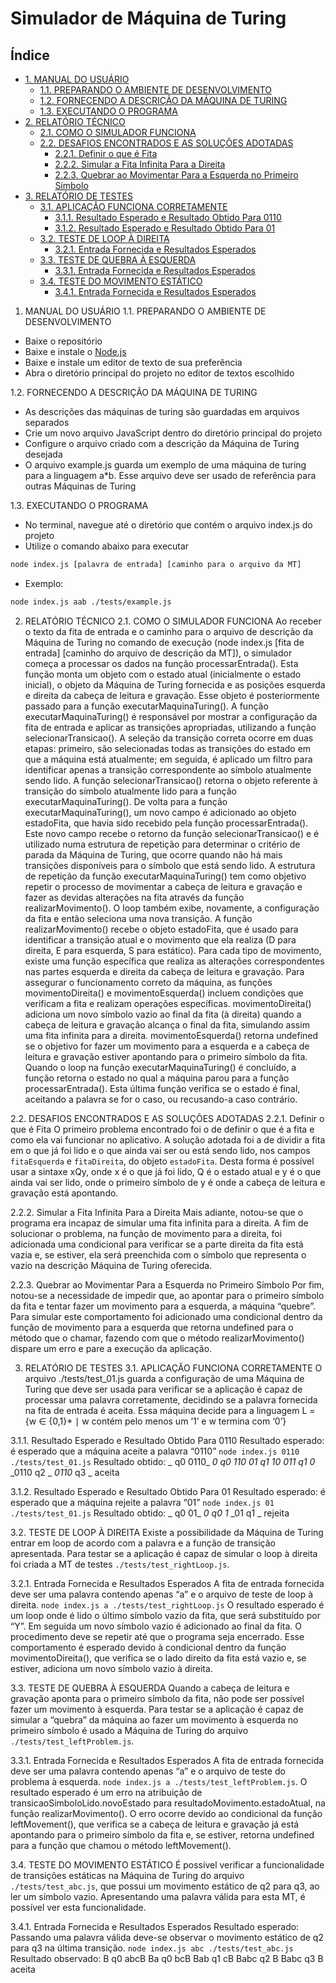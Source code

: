 # Simulador de Máquina de Turing 

## Índice

- [1. MANUAL DO USUÁRIO](#1.-manual-do-usuário)
  - [1.1. PREPARANDO O AMBIENTE DE DESENVOLVIMENTO](#1.1.-preparando-o-ambiente-de-desenvolvimento)
  - [1.2. FORNECENDO A DESCRIÇÃO DA MÁQUINA DE TURING](#1.2.-fornecendo-a-descrição-da-máquina-de-turing)
  - [1.3. EXECUTANDO O PROGRAMA](#1.3.-executando-o-programa)
- [2. RELATÓRIO TÉCNICO](#2.-relatório-técnico)
  - [2.1. COMO O SIMULADOR FUNCIONA](#2.1.-como-o-simulador-funciona)
  - [2.2. DESAFIOS ENCONTRADOS E AS SOLUÇÕES ADOTADAS](#2.2.-desafios-encontrados-e-as-soluções-adotadas)
    - [2.2.1. Definir o que é Fita](#2.2.1.-definir-o-que-é-fita)
    - [2.2.2. Simular a Fita Infinita Para a Direita](#2.2.2.-simular-a-fita-infinita-para-a-direita)
    - [2.2.3. Quebrar ao Movimentar Para a Esquerda no Primeiro Símbolo](#2.2.3.-quebrar-ao-movimentar-para-a-esquerda-no-primeiro-símbolo)
- [3. RELATÓRIO DE TESTES](#3.-relatório-de-testes)
  - [3.1. APLICAÇÃO FUNCIONA CORRETAMENTE](#3.1.-aplicação-funciona-corretamente)
    - [3.1.1. Resultado Esperado e Resultado Obtido Para 0110](#3.1.1.-resultado-esperado-e-resultado-obtido-para-0110)
    - [3.1.2. Resultado Esperado e Resultado Obtido Para 01](#3.1.1.-resultado-esperado-e-resultado-obtido-para-01)
  - [3.2. TESTE DE LOOP À DIREITA](#3.2.-teste-de-loop-à-direita)
    - [3.2.1. Entrada Fornecida e Resultados Esperados](#3.2.1.-entrada-fornecida-e-resultados-esperados)
  - [3.3. TESTE DE QUEBRA À ESQUERDA](#3.3.-teste-de-quebra-à-esquerda)
    - [3.3.1. Entrada Fornecida e Resultados Esperados](#3.3.1.-entrada-fornecida-e-resultados-esperados)
  - [3.4. TESTE DO MOVIMENTO ESTÁTICO](#3.4.-teste-do-movimento-estático)
    - [3.4.1. Entrada Fornecida e Resultados Esperados](#3.4.1.-entrada-fornecida-e-resultados-esperados)

1. MANUAL DO USUÁRIO
1.1. PREPARANDO O AMBIENTE DE DESENVOLVIMENTO
- Baixe o repositório
- Baixe e instale o [Node.js](https://nodejs.org/pt)
- Baixe e instale um editor de texto de sua preferência
- Abra o diretório principal do projeto no editor de textos escolhido

1.2. FORNECENDO A DESCRIÇÃO DA MÁQUINA DE TURING
- As descrições das máquinas de turing são guardadas em arquivos separados
- Crie um novo arquivo JavaScript dentro do diretório principal do projeto
- Configure o arquivo criado com a descrição da Máquina de Turing desejada
- O arquivo example.js guarda um exemplo de uma máquina de turing para a linguagem a*b. Esse arquivo deve ser usado de referência para outras Máquinas de Turing

1.3. EXECUTANDO O PROGRAMA
- No terminal, navegue até o diretório que contém o arquivo index.js do projeto
- Utilize o comando abaixo para executar

```sh
node index.js [palavra de entrada] [caminho para o arquivo da MT]
```

- Exemplo:

```sh
node index.js aab ./tests/example.js
```

2. RELATÓRIO TÉCNICO
2.1. COMO O SIMULADOR FUNCIONA
Ao receber o texto da fita de entrada e o caminho para o arquivo de descrição da Máquina de Turing no comando de execução (node index.js [fita de entrada] [caminho do arquivo de descrição da MT]), o simulador começa a processar os dados na função processarEntrada(). Esta função monta um objeto com o estado atual (inicialmente o estado inicial), o objeto da Máquina de Turing fornecida e as posições esquerda e direita da cabeça de leitura e gravação. Esse objeto é posteriormente passado para a função executarMaquinaTuring().
A função executarMaquinaTuring() é responsável por mostrar a configuração da fita de entrada e aplicar as transições apropriadas, utilizando a função selecionarTransicao().
A seleção da transição correta ocorre em duas etapas: primeiro, são selecionadas todas as transições do estado em que a máquina está atualmente; em seguida, é aplicado um filtro para identificar apenas a transição correspondente ao símbolo atualmente sendo lido. A função selecionarTransicao() retorna o objeto referente à transição do símbolo atualmente lido para a função executarMaquinaTuring().
De volta para a função executarMaquinaTuring(), um novo campo é adicionado ao objeto estadoFita, que havia sido recebido pela função processarEntrada(). Este novo campo recebe o retorno da função selecionarTransicao() e é utilizado numa estrutura de repetição para determinar o critério de parada da Máquina de Turing, que ocorre quando não há mais transições disponíveis para o símbolo que está sendo lido.
A estrutura de repetição da função executarMaquinaTuring() tem como objetivo repetir o processo de movimentar a cabeça de leitura e gravação e fazer as devidas alterações na fita através da função realizarMovimento(). O loop também exibe, novamente, a configuração da fita e então seleciona uma nova transição.
A função realizarMovimento() recebe o objeto estadoFita, que é usado para identificar a transição atual e o movimento que ela realiza (D para direita, E para esquerda, S para estático). Para cada tipo de movimento, existe uma função específica que realiza as alterações correspondentes nas partes esquerda e direita da cabeça de leitura e gravação.
Para assegurar o funcionamento correto da máquina, as funções movimentoDireita() e movimentoEsquerda() incluem condições que verificam a fita e realizam operações específicas. movimentoDireita() adiciona um novo símbolo vazio ao final da fita (à direita) quando a cabeça de leitura e gravação alcança o final da fita, simulando assim uma fita infinita para a direita. movimentoEsquerda() retorna undefined se o objetivo for fazer um movimento para a esquerda e a cabeça de leitura e gravação estiver apontando para o primeiro símbolo da fita.
Quando o loop na função executarMaquinaTuring() é concluído, a função retorna o estado no qual a máquina parou para a função processarEntrada(). Esta última função verifica se o estado é final, aceitando a palavra se for o caso, ou recusando-a caso contrário.

2.2. DESAFIOS ENCONTRADOS E AS SOLUÇÕES ADOTADAS
2.2.1. Definir o que é Fita
	O primeiro problema encontrado foi o de definir o que é a fita e como ela vai funcionar no aplicativo. A solução adotada foi a de dividir a fita em o que já foi lido e o que ainda vai ser ou está sendo lido, nos campos `fitaEsquerda` e `fitaDireita`, do objeto `estadoFita`. Desta forma é possível usar a sintaxe xQy, onde x é o que já foi lido, Q é o estado atual e y é o que ainda vai ser lido, onde o primeiro símbolo de y é onde a cabeça de leitura e gravação está apontando.

2.2.2. Simular a Fita Infinita Para a Direita
Mais adiante, notou-se que o programa era incapaz de simular uma fita infinita para a direita. A fim de solucionar o problema, na função de movimento para a direita, foi adicionada uma condicional para verificar se a parte direita da fita está vazia e, se estiver, ela será preenchida com o símbolo que representa o vazio na descrição Máquina de Turing oferecida.

2.2.3. Quebrar ao Movimentar Para a Esquerda no Primeiro Símbolo
Por fim, notou-se a necessidade de impedir que, ao apontar para o primeiro símbolo da fita e tentar fazer um movimento para a esquerda, a máquina “quebre”. Para simular este comportamento foi adicionado uma condicional dentro da função de movimento para a esquerda que retorna undefined para o método que o chamar, fazendo com que o método realizarMovimento() dispare um erro e pare a execução da aplicação.

3. RELATÓRIO DE TESTES
3.1. APLICAÇÃO FUNCIONA CORRETAMENTE
	O arquivo ./tests/test_01.js guarda a configuração de uma Máquina de Turing que deve ser usada para verificar se a aplicação é capaz de processar uma palavra corretamente, decidindo se a palavra fornecida na fita de entrada é aceita. 
Essa máquina decide para a linguagem L = {w ∈ {0,1}* ∣ w contém pelo menos um ‘1’ e w termina com ‘0’}

3.1.1. Resultado Esperado e Resultado Obtido Para 0110
Resultado esperado: é esperado que a máquina aceite a palavra “0110”
`node index.js 0110 ./tests/test_01.js`
Resultado obtido:
_ q0 0110_
_0 q0 110_
_01 q1 10_
_011 q1 0_
_0110 q2 _
_0110_ q3 _
aceita

3.1.2. Resultado Esperado e Resultado Obtido Para 01
Resultado esperado: é esperado que a máquina rejeite a palavra “01”
`node index.js 01 ./tests/test_01.js`
Resultado obtido:
_ q0 01_
_0 q0 1_
_01 q1 _
rejeita 

3.2. TESTE DE LOOP À DIREITA
	Existe a possibilidade da Máquina de Turing entrar em loop de acordo com a palavra e a função de transição apresentada. Para testar se a aplicação é capaz de simular o loop à direita foi criada a MT de testes `./tests/test_rightLoop.js`.

3.2.1. Entrada Fornecida e Resultados Esperados
	A fita de entrada fornecida deve ser uma palavra contendo apenas “a” e o arquivo de teste de loop à direita. `node index.js a ./tests/test_rightLoop.js`
	O resultado esperado é um loop onde é lido o último símbolo vazio da fita, que será substituído por “Y”. Em seguida um novo símbolo vazio é adicionado ao final da fita. O procedimento deve se repetir até que o programa seja encerrado. Esse comportamento é esperado devido à condicional dentro da função movimentoDireita(), que verifica se o lado direito da fita está vazio e, se estiver, adiciona um novo símbolo vazio à direita.

3.3. TESTE DE QUEBRA À ESQUERDA
Quando a cabeça de leitura e gravação aponta para o primeiro símbolo da fita, não pode ser possível fazer um movimento à esquerda. Para testar se a aplicação é capaz de simular a “quebra” da máquina ao fazer um movimento à esquerda no primeiro símbolo é usado a Máquina de Turing do arquivo `./tests/test_leftProblem.js`.

3.3.1. Entrada Fornecida e Resultados Esperados
	A fita de entrada fornecida deve ser uma palavra contendo apenas “a” e o arquivo de teste do problema à esquerda. `node index.js a ./tests/test_leftProblem.js`.
	O resultado esperado é um erro na atribuição de transicaoSimboloLido.novoEstado para resultadoMovimento.estadoAtual, na função realizarMovimento(). O erro ocorre devido ao condicional da função leftMovement(), que verifica se a cabeça de leitura e gravação já está apontando para o primeiro símbolo da fita e, se estiver, retorna undefined para a função que chamou o método leftMovement().

3.4. TESTE DO MOVIMENTO ESTÁTICO
	É possível verificar a funcionalidade de transições estáticas na Máquina de Turing do arquivo `./tests/test_abc.js`, que possui um movimento estático de q2 para q3, ao ler um símbolo vazio. Apresentando uma palavra válida para esta MT, é possível ver esta funcionalidade.

3.4.1. Entrada Fornecida e Resultados Esperados
Resultado esperado: Passando uma palavra válida deve-se observar o movimento estático de q2 para q3 na última transição.
`node index.js abc ./tests/test_abc.js`
Resultado observado:
B q0 abcB
Ba q0 bcB
Bab q1 cB
Babc q2 B
Babc q3 B
aceita 
